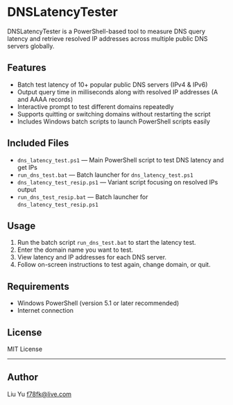 # DNSLatencyTester

DNSLatencyTester is a PowerShell-based tool to measure DNS query latency and retrieve resolved IP addresses across multiple public DNS servers globally.

## Features

- Batch test latency of 10+ popular public DNS servers (IPv4 & IPv6)
- Output query time in milliseconds along with resolved IP addresses (A and AAAA records)
- Interactive prompt to test different domains repeatedly
- Supports quitting or switching domains without restarting the script
- Includes Windows batch scripts to launch PowerShell scripts easily

## Included Files

- `dns_latency_test.ps1` — Main PowerShell script to test DNS latency and get IPs
- `run_dns_test.bat` — Batch launcher for `dns_latency_test.ps1`
- `dns_latency_test_resip.ps1` — Variant script focusing on resolved IPs output
- `run_dns_test_resip.bat` — Batch launcher for `dns_latency_test_resip.ps1`

## Usage

1. Run the batch script `run_dns_test.bat` to start the latency test.
2. Enter the domain name you want to test.
3. View latency and IP addresses for each DNS server.
4. Follow on-screen instructions to test again, change domain, or quit.

## Requirements

- Windows PowerShell (version 5.1 or later recommended)
- Internet connection

## License

MIT License

---

## Author

Liu Yu <f78fk@live.com>
